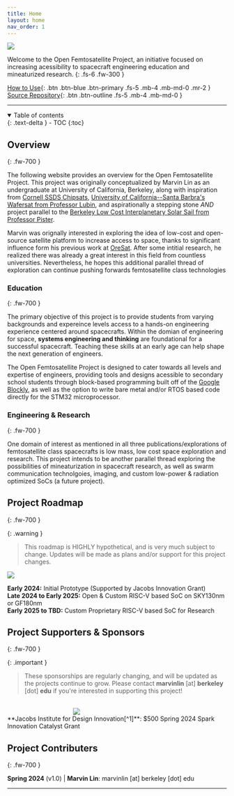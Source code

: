 ```yaml
---
title: Home
layout: home
nav_order: 1
---
```


<p style="width:70%;">
  <img src="/assets/logo.png" />
</p>

Welcome to the Open Femtosatellite Project, an initiative focused on increasing acessibility to spacecraft engineering education and mineaturized research.
{: .fs-6 .fw-300 }

[How to Use](https://femtosat.marvinlin.space/src/how-to.html){: .btn .btn-blue .btn-primary .fs-5 .mb-4 .mb-md-0 .mr-2 }
[Source Repository](https://github.com/marvinlinn/open-femtosatellite){: .btn .btn-outline .fs-5 .mb-4 .mb-md-0 }

---

<details open markdown="block">
  <summary>
    Table of contents
  </summary>
  {: .text-delta }
- TOC
{:toc}
</details>

## Overview
{: .fw-700 }

The following website provides an overview for the Open Femtosatellite Project. This project was originally conceptualized by Marvin Lin as an undergraduate at University of California, Berkeley, along with inspiration from [Cornell SSDS Chipsats](https://www.spacecraftresearch.com/chip-satellites), [University of California--Santa Barbra's Wafersat from Professor Lubin](https://www.deepspace.ucsb.edu/projects/wafer-scale-spacecraft-development), and aspirationally a stepping stone *AND* project parallel to the [Berkeley Low Cost Interplanetary Solar Sail from Professor Pister](https://bsac.berkeley.edu/publications/bliss-interplanetary-exploration-swarms-low-cost-spacecraft).

Marvin was orignally interested in exploring the idea of low-cost and open-source satellite platform to increase access to space, thanks to significant influence form his previous work at [OreSat](https://oresat.org). After some intitial research, he realized there was already a great interest in this field from countless universities. Nevertheless, he hopes this additional parallel thread of exploration can continue pushing forwards femtosatellite class technologies

### Education
{: .fw-700 }

The primary objective of this project is to provide students from varying backgrounds and expereince levels access to a hands-on engineering experience centered around spacecrafts. Within the domian of engineering for space, **systems engineering and thinking** are foundational for a successful spacecraft. Teaching these skills at an early age can help shape the next generation of engineers.

The Open Femtosatellite Project is designed to cater towards all levels and expertise of engineers, providing tools and designs acessible to secondary school students through block-based programming built off of the [Google Blockly](https://developers.google.com/blockly), as well as the option to write bare metal and/or RTOS based code directly for the STM32 microprocessor. 

### Engineering & Research
{: .fw-700 }

One domain of interest as mentioned in all three publications/explorations of femtosatellite class spacecrafts is low mass, low cost space exploration and research. This project intends to be another parallel thread exploring the possibilities of mineaturization in spacecraft research, as well as swarm communication technolgoies, imaging, and custom low-power & radiation optimized SoCs (a future project).

## Project Roadmap
{: .fw-700 }

{: .warning }
> This roadmap is HIGHLY hypothetical, and is very much subject to change. Updates will be made as
> plans and/or support for this project changes.

<p align:center style="margin: auto;">
  <img src="/assets/ProjectRoadmap.png" />
</p>

**Early 2024:** Initial Prototype (Supported by Jacobs Innovation Grant)\
**Late 2024 to Early 2025:** Open & Custom RISC-V based SoC on SKY130nm or GF180nm\
**Early 2025 to TBD:** Custom Proprietary RISC-V based SoC for Research

## Project Supporters & Sponsors
{: .fw-700 }

{: .important }
> These sponsorships are regularly changing, and will be updated as the projects continue to grow.
> Please contact **marvinlin** [at] **berkeley** [dot] **edu** if you're interested in supporting this project!

<br />

<p align:center style="width:40%; margin: auto;">
  <img src="/assets/jacobs.png" />
</p>
**Jacobs Institute for Design Innovation[^1]**: $500 Spring 2024 Spark Innovation Catalyst Grant

## Project Contributers
{: .fw-700 }

**Spring 2024** (v1.0) | **Marvin Lin**: marvinlin [at] berkeley [dot] edu

----

[^1]: Jacobs Insititute for Design is a part of the UC Berkeley Campus
